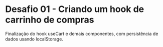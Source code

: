 # Desafio 01 - Criando um hook de carrinho de compras

Finalização do hook useCart e demais componentes, com persistência de dados usando localStorage.
